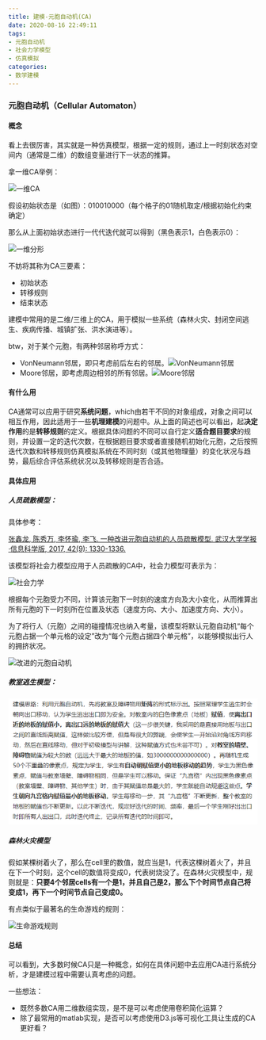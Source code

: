 ```yaml
---
title: 建模-元胞自动机(CA)
date: 2020-08-16 22:49:11
tags: 
- 元胞自动机
- 社会力学模型
- 仿真模拟
categories:
- 数学建模
---
```


### 元胞自动机（Cellular Automaton）

#### 概念

看上去很厉害，其实就是一种仿真模型，根据一定的规则，通过上一时刻状态对空间内（通常是二维）的数组变量进行下一状态的推算。

<!--more--->

拿一维CA举例：

![一维CA](https://ericblog.oss-cn-beijing.aliyuncs.com/image-20200816230250546.png)

假设初始状态是（如图）：010010000（每个格子的01随机取定/根据初始化约束确定）

那么从上面初始状态进行一代代迭代就可以得到（黑色表示1，白色表示0）：

![一维分形](https://ericblog.oss-cn-beijing.aliyuncs.com/image-20200816230421350.png)

不妨将其称为CA三要素：

- 初始状态
- 转移规则
- 结束状态

建模中常用的是二维/三维上的CA，用于模拟一些系统（森林火灾、封闭空间逃生、疾病传播、城镇扩张、洪水演进等）。

btw，对于某个元胞，有两种邻居称呼方式：

- VonNeumann邻居，即只考虑前后左右的邻居。![VonNeumann邻居](https://ericblog.oss-cn-beijing.aliyuncs.com/8615260-7ef9326203528042.png)
- Moore邻居，即考虑周边相邻的所有邻居。![Moore邻居](https://ericblog.oss-cn-beijing.aliyuncs.com/8615260-175c2332baaf3386.png)

#### 有什么用

CA通常可以应用于研究**系统问题**，which由若干不同的对象组成，对象之间可以相互作用，因此适用于一些**机理建模**的问题中。从上面的简述也可以看出，起**决定作用**的是**转移规则**的定义。根据具体问题的不同可以自行定义**适合题目要求**的规则，并设置一定的迭代次数，在根据题目要求或者直接随机初始化元胞，之后按照迭代次数和转移规则仿真模拟系统在不同时刻（或其他物理量）的变化状况与趋势，最后综合评估系统状况以及转移规则是否合适。

#### 具体应用

##### 人员疏散模型：

具体参考：

[张鑫龙, 陈秀万, 李怀瑜, 李飞. 一种改进元胞自动机的人员疏散模型. 武汉大学学报·信息科学版, 2017, 42(9): 1330-1336.](http://html.rhhz.net/WHDXXBXXKXB/html/20170921.htm#zz)

该模型将社会力模型应用于人员疏散的CA中，社会力模型可表示为：

![社会力学](https://ericblog.oss-cn-beijing.aliyuncs.com/image-20200816234608779.png)

根据每个元胞受力不同，计算该元胞下一时刻的速度方向及大小变化，从而推算出所有元胞的下一时刻所在位置及状态（速度方向、大小、加速度方向、大小）。

为了将行人（元胞）之间的碰撞情况也纳入考量，该模型将默认元胞自动机“每个元胞占据一个单元格的设定”改为“每个元胞占据四个单元格”，以能够模拟出行人的拥挤状况。

![改进的元胞自动机](https://ericblog.oss-cn-beijing.aliyuncs.com/image-20200816233010294.png)

##### 教室逃生模型：

![image-20200816233139926](建模-元胞自动机-CA/image-20200816233139926.png)

##### 森林火灾模型

假如某棵树着火了，那么在cell里的数值，就应当是1，代表这棵树着火了，并且在下一个时刻，这个cell的数值将变成0，代表树烧没了。在森林火灾模型中，规则就是：**只要4个邻居cells有一个是1，并且自己是2，那么下个时间节点自己将变成1，再下一个时间节点自己变成0。**

有点类似于最著名的生命游戏的规则：

![生命游戏规则](https://ericblog.oss-cn-beijing.aliyuncs.com/image-20200816233706489.png)

#### 总结

可以看到，大多数时候CA只是一种概念，如何在具体问题中去应用CA进行系统分析，才是建模过程中需要认真考虑的问题。

一些想法：

- 既然多数CA用二维数组实现，是不是可以考虑使用卷积简化运算？
- 除了最常用的matlab实现，是否可以考虑使用D3.js等可视化工具让生成的CA更好看？